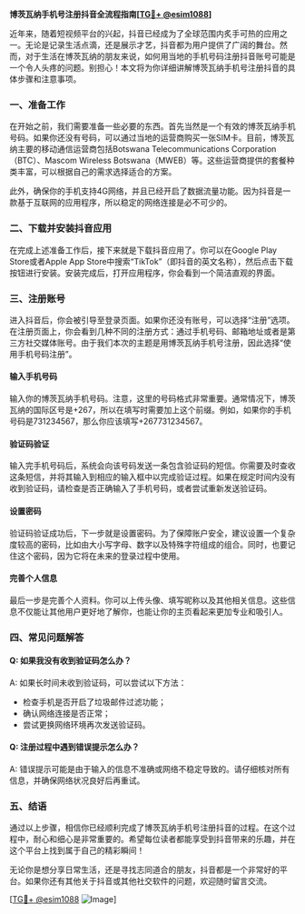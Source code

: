 **博茨瓦纳手机号注册抖音全流程指南[[TG💪+ @esim1088](https://t.me/s/esim1088)]**

近年来，随着短视频平台的兴起，抖音已经成为了全球范围内炙手可热的应用之一。无论是记录生活点滴，还是展示才艺，抖音都为用户提供了广阔的舞台。然而，对于生活在博茨瓦纳的朋友来说，如何用当地的手机号码注册抖音账号可能是一个令人头疼的问题。别担心！本文将为你详细讲解博茨瓦纳手机号注册抖音的具体步骤和注意事项。

### 一、准备工作

在开始之前，我们需要准备一些必要的东西。首先当然是一个有效的博茨瓦纳手机号码。如果你还没有号码，可以通过当地的运营商购买一张SIM卡。目前，博茨瓦纳主要的移动通信运营商包括Botswana Telecommunications Corporation（BTC）、Mascom Wireless Botswana（MWEB）等。这些运营商提供的套餐种类丰富，可以根据自己的需求选择适合的方案。

此外，确保你的手机支持4G网络，并且已经开启了数据流量功能。因为抖音是一款基于互联网的应用程序，所以稳定的网络连接是必不可少的。

### 二、下载并安装抖音应用

在完成上述准备工作后，接下来就是下载抖音应用了。你可以在Google Play Store或者Apple App Store中搜索“TikTok”（即抖音的英文名称），然后点击下载按钮进行安装。安装完成后，打开应用程序，你会看到一个简洁直观的界面。

### 三、注册账号

进入抖音后，你会被引导至登录页面。如果你还没有账号，可以选择“注册”选项。在注册页面上，你会看到几种不同的注册方式：通过手机号码、邮箱地址或者是第三方社交媒体账号。由于我们本次的主题是用博茨瓦纳手机号注册，因此选择“使用手机号码注册”。

#### 输入手机号码

输入你的博茨瓦纳手机号码。注意，这里的号码格式非常重要。通常情况下，博茨瓦纳的国际区号是+267，所以在填写时需要加上这个前缀。例如，如果你的手机号码是731234567，那么你应该填写+267731234567。

#### 验证码验证

输入完手机号码后，系统会向该号码发送一条包含验证码的短信。你需要及时查收这条短信，并将其输入到相应的输入框中以完成验证过程。如果在规定时间内没有收到验证码，请检查是否正确输入了手机号码，或者尝试重新发送验证码。

#### 设置密码

验证码验证成功后，下一步就是设置密码。为了保障账户安全，建议设置一个复杂度较高的密码，比如由大小写字母、数字以及特殊字符组成的组合。同时，也要记住这个密码，因为它将在未来的登录过程中使用。

#### 完善个人信息

最后一步是完善个人资料。你可以上传头像、填写昵称以及其他相关信息。这些信息不仅能让其他用户更好地了解你，也能让你的主页看起来更加专业和吸引人。

### 四、常见问题解答

#### Q: 如果我没有收到验证码怎么办？
A: 如果长时间未收到验证码，可以尝试以下方法：
- 检查手机是否开启了垃圾邮件过滤功能；
- 确认网络连接是否正常；
- 尝试更换网络环境再次发送验证码。

#### Q: 注册过程中遇到错误提示怎么办？
A: 错误提示可能是由于输入的信息不准确或网络不稳定导致的。请仔细核对所有信息，并确保网络状况良好后再重试。

### 五、结语

通过以上步骤，相信你已经顺利完成了博茨瓦纳手机号注册抖音的过程。在这个过程中，耐心和细心是非常重要的。希望每位读者都能享受到抖音带来的乐趣，并在这个平台上找到属于自己的精彩瞬间！

无论你是想分享日常生活，还是寻找志同道合的朋友，抖音都是一个非常好的平台。如果你还有其他关于抖音或其他社交软件的问题，欢迎随时留言交流。

[[TG💪+ @esim1088](https://t.me/s/esim1088) ![Image](https://i.postimg.cc/4NQfJmqS/Snipaste-2025-05-13-00-14-12.png)]